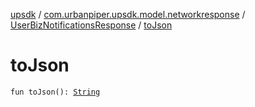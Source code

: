 [upsdk](../../index.md) / [com.urbanpiper.upsdk.model.networkresponse](../index.md) / [UserBizNotificationsResponse](index.md) / [toJson](./to-json.md)

# toJson

`fun toJson(): `[`String`](https://kotlinlang.org/api/latest/jvm/stdlib/kotlin/-string/index.html)